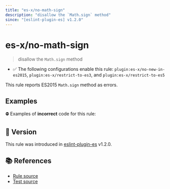 ```yaml
---
title: "es-x/no-math-sign"
description: "disallow the `Math.sign` method"
since: "[eslint-plugin-es] v1.2.0"
---
```


# es-x/no-math-sign
> disallow the `Math.sign` method

- ✅ The following configurations enable this rule: `plugin:es-x/no-new-in-es2015`, `plugin:es-x/restrict-to-es3`, and `plugin:es-x/restrict-to-es5`

This rule reports ES2015 `Math.sign` method as errors.

## Examples

⛔ Examples of **incorrect** code for this rule:

<eslint-playground type="bad" code="/*eslint es-x/no-math-sign: error */
const n = Math.sign(value)
" />

## 🚀 Version

This rule was introduced in [eslint-plugin-es] v1.2.0.

[eslint-plugin-es]: https://github.com/mysticatea/eslint-plugin-es

## 📚 References

- [Rule source](https://github.com/ota-meshi/eslint-plugin-es-x/blob/master/lib/rules/no-math-sign.js)
- [Test source](https://github.com/ota-meshi/eslint-plugin-es-x/blob/master/tests/lib/rules/no-math-sign.js)
